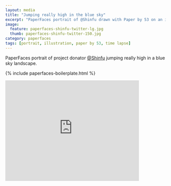 ```yaml
---
layout: media
title: "Jumping really high in the blue sky"
excerpt: "PaperFaces portrait of @Shinfu drawn with Paper by 53 on an iPad."
image: 
  feature: paperfaces-shinfu-twitter-lg.jpg
  thumb: paperfaces-shinfu-twitter-150.jpg
category: paperfaces
tags: [portrait, illustration, paper by 53, time lapse]
---
```


PaperFaces portrait of project donator [@Shinfu](http://twitter.com/Shinfu) jumping really high in a blue sky landscape.

{% include paperfaces-boilerplate.html %}

<iframe width="420" height="315" src="http://www.youtube.com/embed/eg7iMJTe_U0" frameborder="0"> </iframe>
